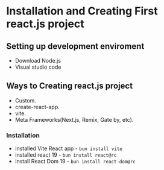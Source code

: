 # Installation  and Creating First react.js project
## Setting up development enviroment
- Download Node.js
- Visual studio code
## Ways to Creating react.js project 
- Custom.
- create-react-app.
- vite.
- Meta Frameworks(Next.js, Remix, Gate by, etc).
### Installation
 - installed Vite React app - `bun install vite`  
 - installed react 19 - `bun install react@rc`
 - install React Dom 19 - `bun install react-dom@rc`
 
